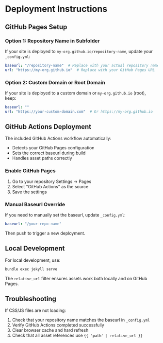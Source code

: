 # Deployment Instructions

## GitHub Pages Setup

### Option 1: Repository Name in Subfolder
If your site is deployed to `my-org.github.io/repository-name`, update your `_config.yml`:

```yaml
baseurl: "/repository-name"  # Replace with your actual repository name
url: "https://my-org.github.io"  # Replace with your GitHub Pages URL
```

### Option 2: Custom Domain or Root Domain
If your site is deployed to a custom domain or `my-org.github.io` (root), keep:

```yaml
baseurl: ""
url: "https://your-custom-domain.com"  # Or https://my-org.github.io
```

## GitHub Actions Deployment

The included GitHub Actions workflow automatically:
- Detects your GitHub Pages configuration
- Sets the correct baseurl during build
- Handles asset paths correctly

### Enable GitHub Pages
1. Go to your repository Settings → Pages
2. Select "GitHub Actions" as the source
3. Save the settings

### Manual Baseurl Override
If you need to manually set the baseurl, update `_config.yml`:

```yaml
baseurl: "/your-repo-name"
```

Then push to trigger a new deployment.

## Local Development

For local development, use:
```bash
bundle exec jekyll serve
```

The `relative_url` filter ensures assets work both locally and on GitHub Pages.

## Troubleshooting

If CSS/JS files are not loading:
1. Check that your repository name matches the baseurl in `_config.yml`
2. Verify GitHub Actions completed successfully
3. Clear browser cache and hard refresh
4. Check that all asset references use `{{ 'path' | relative_url }}`